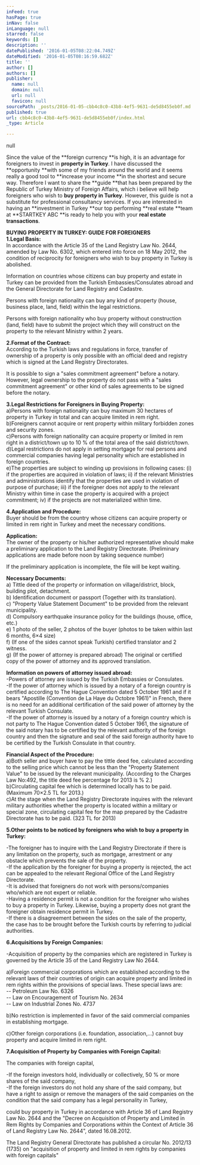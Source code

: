 ```yaml
---
inFeed: true
hasPage: true
inNav: false
inLanguage: null
starred: false
keywords: []
description: ''
datePublished: '2016-01-05T08:22:04.749Z'
dateModified: '2016-01-05T08:16:59.682Z'
title: ''
author: []
authors: []
publisher:
  name: null
  domain: null
  url: null
  favicon: null
sourcePath: _posts/2016-01-05-cbb4c8c0-43b8-4ef5-9631-de5d8455eb0f.md
published: true
url: cbb4c8c0-43b8-4ef5-9631-de5d8455eb0f/index.html
_type: Article

---
```

null

Since the value of the **foreign currency **is high, it is an advantage for foreigners to invest in **property in Turkey**. I have discussed the **opportunity **with some of my friends around the world and it seems really a good tool to **increase your income **in the shortest and secure way. Therefore I want to share the **guide **that has been prepared by the Republic of Turkey Ministry of Foreign Affairs, which i believe will help foreigners who wish to **buy property in Turkey**. However, this guide is not a substitute for professional consultancy services. If you are interested in having an **investment in Turkey **our top performing **real estate **team at **STARTKEY ABC **is ready to help you with your **real estate transactions**.

**BUYING PROPERTY IN TURKEY: GUIDE FOR FOREIGNERS**  
**1.Legal Basis:**  
In accordance with the Article 35 of the Land Registry Law No. 2644, amended by Law No. 6302, which entered into force on 18 May 2012, the condition of reciprocity for foreigners who wish to buy property in Turkey is abolished.

Information on countries whose citizens can buy property and estate in Turkey can be provided from the Turkish Embassies/Consulates abroad and the General Directorate for Land Registry and Cadastre.

Persons with foreign nationality can buy any kind of property (house, business place, land, field) within the legal restrictions.

Persons with foreign nationality who buy property without construction (land, field) have to submit the project which they will construct on the property to the relevant Ministry within 2 years.

**2.Format of the Contract:**  
According to the Turkish laws and regulations in force, transfer of ownership of a property is only possible with an official deed and registry which is signed at the Land Registry Directorates.

It is possible to sign a "sales commitment agreement" before a notary. However, legal ownership to the property do not pass with a "sales commitment agreement" or other kind of sales agreements to be signed before the notary.

**3.Legal Restrictions for Foreigners in Buying Property:**  
a)Persons with foreign nationality can buy maximum 30 hectares of property in Turkey in total and can acquire limited in rem right.  
b)Foreigners cannot acquire or rent property within military forbidden zones and security zones.  
c)Persons with foreign nationality can acquire property or limited in rem right in a district/town up to 10 % of the total area of the said district/town.  
d)Legal restrictions do not apply in setting mortgage for real persons and commercial companies having legal personality which are established in foreign countries.  
e)The properties are subject to winding up provisions in following cases: (i) if the properties are acquired in violation of laws; ii) if the relevant Ministries and administrations identify that the properties are used in violation of purpose of purchase; iii) if the foreigner does not apply to the relevant Ministry within time in case the property is acquired with a project commitment; iv) if the projects are not materialized within time.

**4.Application and Procedure:**  
Buyer should be from the country whose citizens can acquire property or limited in rem right in Turkey and meet the necessary conditions.

**Application:**  
The owner of the property or his/her authorized representative should make a preliminary application to the Land Registry Directorate. (Preliminary applications are made before noon by taking sequence number)

If the preliminary application is incomplete, the file will be kept waiting.

**Necessary Documents:**  
a) Tittle deed of the property or information on village/district, block, building plot, detachment.  
b) Identification document or passport (Together with its translation).  
c) "Property Value Statement Document" to be provided from the relevant municipality.  
d) Compulsory earthquake insurance policy for the buildings (house, office, etc.)  
e) 1 photo of the seller, 2 photos of the buyer (photos to be taken within last 6 months, 6×4 size)  
f) (If one of the sides cannot speak Turkish) certified translator and 2 witness.  
g) (If the power of attorney is prepared abroad) The original or certified copy of the power of attorney and its approved translation.

**Information on powers of attorney issued abroad:**  
-Powers of attorney are issued by the Turkish Embassies or Consulates.  
-If the power of attorney which is issued by a notary of a foreign country is certified according to The Hague Convention dated 5 October 1961 and if it bears "Apostille (Convention de La Haye du Octobre 1961)" in French, there is no need for an additional certification of the said power of attorney by the relevant Turkish Consulate.  
-If the power of attorney is issued by a notary of a foreign country which is not party to The Hague Convention dated 5 October 1961, the signature of the said notary has to be certified by the relevant authority of the foreign country and then the signature and seal of the said foreign authority have to be certified by the Turkish Consulate in that country.

**Financial Aspect of the Procedure:**  
a)Both seller and buyer have to pay the tittle deed fee, calculated according to the selling price which cannot be less than the "Property Statement Value" to be issued by the relevant municipality. (According to the Charges Law No:492, the title deed fee percentage for 2013 is % 2.)  
b)Circulating capital fee which is determined locally has to be paid. (Maximum 70×2.5 TL for 2013.)  
c)At the stage when the Land Registry Directorate inquires with the relevant military authorities whether the property is located within a military or special zone, circulating capital fee for the map prepared by the Cadastre Directorate has to be paid. (323 TL for 2013)

**5.Other points to be noticed by foreigners who wish to buy a property in Turkey:**

-The foreigner has to inquire with the Land Registry Directorate if there is any limitation on the property, such as mortgage, arrestment or any obstacle which prevents the sale of the property.  
-If the application by the foreigner for buying a property is rejected, the act can be appealed to the relevant Regional Office of the Land Registry Directorate.  
-It is advised that foreigners do not work with persons/companies who/which are not expert or reliable.  
-Having a residence permit is not a condition for the foreigner who wishes to buy a property in Turkey. Likewise, buying a property does not grant the foreigner obtain residence permit in Turkey.  
-If there is a disagreement between the sides on the sale of the property, the case has to be brought before the Turkish courts by referring to judicial authorities.

**6.Acquisitions by Foreign Companies:**

-Acquisition of property by the companies which are registered in Turkey is governed by the Article 35 of the Land Registry Law No 2644\.

a)Foreign commercial corporations which are established according to the relevant laws of their countries of origin can acquire property and limited in rem rights within the provisions of special laws. These special laws are:  
-- Petroleum Law No. 6326  
-- Law on Encouragement of Tourism No. 2634  
-- Law on Industrial Zones No. 4737

b)No restriction is implemented in favor of the said commercial companies in establishing mortgage.

c)Other foreign corporations (i.e. foundation, association,...) cannot buy property and acquire limited in rem right.

**7.Acquisition of Property by Companies with Foreign Capital:**

The companies with foreign capital,

-If the foreign investors hold, individually or collectively, 50 % or more shares of the said company,  
-If the foreign investors do not hold any share of the said company, but have a right to assign or remove the managers of the said companies on the condition that the said company has a legal personality in Turkey,

could buy property in Turkey in accordance with Article 36 of Land Registry Law No. 2644 and the "Decree on Acquisition of Property and Limited in Rem Rights by Companies and Corporations within the Context of Article 36 of Land Registry Law No. 2644", dated 16.08.2012\.

The Land Registry General Directorate has published a circular No. 2012/13 (1735) on "acquisition of property and limited in rem rights by companies with foreign capitals"